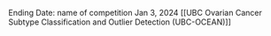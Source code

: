 Ending Date: name of competition
Jan 3, 2024 [[UBC Ovarian Cancer Subtype Classification and Outlier Detection (UBC-OCEAN)]]